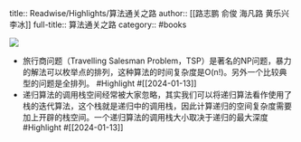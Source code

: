 title:: Readwise/Highlights/算法通关之路
author:: [[路志鹏 俞俊 海凡路 黄乐兴 李冰]]
full-title:: 算法通关之路
category:: #books


![](https://cdn.weread.qq.com/weread/cover/62/YueWen_40795162/s_YueWen_40795162.jpg)

- 旅行商问题（Travelling Salesman Problem，TSP）是著名的NP问题，暴力的解法可以枚举点的排列，这种算法的时间复杂度是O(n!)。另外一个比较典型的问题是全排列。 #Highlight #[[2024-01-13]]
- 递归算法的调用栈空间经常被大家忽略，其实我们可以将递归算法看作使用了栈的迭代算法，这个栈就是递归中的调用栈，因此计算递归的空间复杂度需要加上开辟的栈空间。一个递归算法的调用栈大小取决于递归的最大深度 #Highlight #[[2024-01-13]]